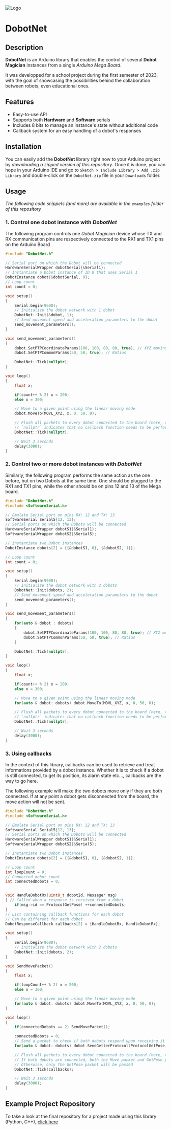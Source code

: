 ![Logo](https://images2.imgbox.com/49/26/ztFAQqU5_o.png)
# DobotNet

## Description
**DobotNet** is an Arduino library that enables the control of several __Dobot Magician__ instances from a single _Arduino Mega Board_.

It was developped for a school project during the first semester of 2023, with the goal of showcasing the possibilities behind the collaboration between robots, even educational ones.


## Features

- Easy-to-use API
- Supports both **Hardware** and **Software** serials
- Includes 8 bits to manage an instance's state without additional code
- Callback system for an easy handling of a dobot's responses


## Installation

You can easily add the __DobotNet__ library right now to your Arduino project by *downloading a zipped version of this repository*. Once it is done, you can hope in your Arduino IDE and go to `Sketch > Include Library > Add .zip Library` and double-click on the `DobotNet.zip` file in your `Downloads` folder.

## Usage

*The following code snippets (and more) are available in the `examples` folder of this repository*

### 1. Control one dobot instance with *DobotNet*

The following program controls one *Dobot Magician* device whose TX and RX communication pins are respectively connected to the RX1 and TX1 pins on the Arduino Board

```cpp
#include "DobotNet.h"

// Serial port on which the Dobot will be connected
HardwareSerialWrapper dobotSerial{&Serial1};
// Instantiate a Dobot instance of ID 0 that uses Serial 1
DobotInstance dobot{&dobotSerial, 0};
// Loop count
int count = 0;

void setup()
{
	Serial.begin(9600);
	// Initialize the dobot network with 1 dobot
	DobotNet::Init(&dobot, 1);
	// Send movement speed and acceleration parameters to the dobot
	send_movement_parameters();
}

void send_movement_parameters()
{
	dobot.SetPTPCoordinateParams(100, 100, 80, 80, true); // XYZ moving speed
	dobot.SetPTPCommonParams(50, 50, true); // Ratios

	DobotNet::Tick(nullptr);
}

void loop()
{
	float x;

	if(count++ % 2) x = 200;
	else x = 300;

	// Move to a given point using the linear moving mode
	dobot.MoveTo(MOVL_XYZ, x, 0, 50, 0);

	// Flush all packets to every dobot connected to the board (here, one dobot)
	// `nullptr` indicates that no callback function needs to be performed when receiving the dobot's answer
	DobotNet::Tick(nullptr);

	// Wait 3 seconds
	delay(3000);
}
```

### 2. Control two or more dobot instances with *DobotNet*

Similarly, the following program performs the same action as the one before, but on two Dobots at the same time. One should be plugged to the RX1 and TX1 pins, while the other should be on pins 12 and 13 of the Mega board.

```cpp
#include "DobotNet.h"
#include <SoftwareSerial.h>

// Emulate Serial port on pins RX: 12 and TX: 13
SoftwareSerial Serial5{12, 13};
// Serial ports on which the Dobots will be connected
HardwareSerialWrapper dobotS1{&Serial1};
SoftwareSerialWrapper dobotS2{&Serial5};

// Instantiate two Dobot instances
DobotInstance dobots[2] = {{&dobotS1, 0}, {&dobotS2, 1}};

// Loop count
int count = 0;

void setup()
{
	Serial.begin(9600);
	// Initialize the dobot network with 2 dobots
	DobotNet::Init(dobots, 2);
	// Send movement speed and acceleration parameters to the dobot
	send_movement_parameters();
}

void send_movement_parameters()
{
	for(auto & dobot : dobots)
	{
		dobot.SetPTPCoordinateParams(100, 100, 80, 80, true); // XYZ moving speed
		dobot.SetPTPCommonParams(50, 50, true); // Ratios
	}

	DobotNet::Tick(nullptr);
}

void loop()
{
	float x;

	if(count++ % 2) x = 200;
	else x = 300;

	// Move to a given point using the linear moving mode
	for(auto & dobot: dobots) dobot.MoveTo(MOVL_XYZ, x, 0, 50, 0);

	// Flush all packets to every dobot connected to the board (here, two dobots)
	// `nullptr` indicates that no callback function needs to be performed when receiving a dobot's answer
	DobotNet::Tick(nullptr);

	// Wait 3 seconds
	delay(3000);
}
```

### 3. Using callbacks

In the context of this library, callbacks can be used to retrieve and treat informations provided by a dobot instance.
Whether it is to check if a dobot is still connected, to get its position, its alarm state etc..., callbacks are the way to go here.

The following example will make the two dobots move only if they are both connected. If at any point a dobot gets disconnected from the board, the move action will not be sent.

```cpp
#include "DobotNet.h"
#include <SoftwareSerial.h>

// Emulate Serial port on pins RX: 12 and TX: 13
SoftwareSerial Serial5{12, 13};
// Serial ports on which the Dobots will be connected
HardwareSerialWrapper dobotS1{&Serial1};
SoftwareSerialWrapper dobotS2{&Serial5};

// Instantiate two Dobot instances
DobotInstance dobots[2] = {{&dobotS1, 0}, {&dobotS2, 1}};

// Loop count
int loopCount = 0;
// Connected dobot count
int connectedDobots = 0;


void HandleDobotRx(uint8_t dobotId, Message* msg)
{ // Called when a response is received from a dobot
	if(msg->id == ProtocolGetPose) ++connectedDobots;
}
// List containing callback functions for each dobot
// Can be different for each dobot
DobotResponseCallback callbacks[2] = {HandleDobotRx, HandleDobotRx};

void setup()
{
	Serial.begin(9600);
	// Initialize the dobot network with 2 dobots
	DobotNet::Init(dobots, 2);
}

void SendMovePacket()
{
	float x;

	if(loopCount++ % 2) x = 200;
	else x = 300;

	// Move to a given point using the linear moving mode
	for(auto & dobot: dobots) dobot.MoveTo(MOVL_XYZ, x, 0, 50, 0);
}

void loop()
{
	if(connectedDobots == 2) SendMovePacket();

	connectedDobots = 0;
	// Send a packet to check if both dobots respond upon receiving it
	for(auto & dobot: dobots) dobot.SendGetterProtocol(ProtocolGetPose, true);

	// Flush all packets to every dobot connected to the board (here, two dobots)
	// If both dobots are connected, both the Move packet and GetPose packet will be sent
	// Otherwise, only the GetPose packet will be passed
	DobotNet::Tick(callbacks);

	// Wait 3 seconds
	delay(3000);
}
```

## Example Project Repository

To take a look at the final repository for a project made using this library (Python, C++), [click here](https://github.com/MisTurtle/DobotCityBuilding)